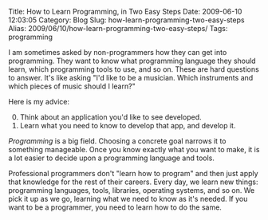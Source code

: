 Title: How to Learn Programming, in Two Easy Steps
Date: 2009-06-10 12:03:05
Category: Blog
Slug: how-learn-programming-two-easy-steps
Alias: 2009/06/10/how-learn-programming-two-easy-steps/
Tags: programming


I am sometimes asked by non-programmers how they can get into programming. They want to know what programming language they should learn, which programming tools to use, and so on. These are hard questions to answer. It's like asking "I'd like to be a musician. Which instruments and which pieces of music should I learn?"

Here is my advice:

0. Think about an application you'd like to see developed.
0. Learn what you need to know to develop that app, and develop it.

_Programming_ is a big field. Choosing a concrete goal narrows it to something manageable. Once you know exactly what you want to make, it is a lot easier to decide upon a programming language and tools.

Professional programmers don't "learn how to program" and then just apply that knowledge for the rest of their careers. Every day, we learn new things: programming languages, tools, libraries, operating systems, and so on. We pick it up as we go, learning what we need to know as it's needed. If you want to be a programmer, you need to learn how to do the same.
